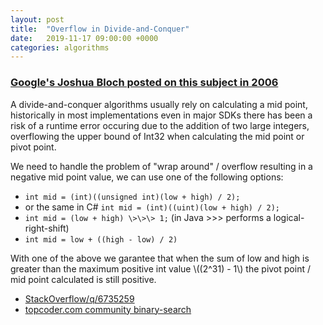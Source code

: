 ```yaml
---
layout: post
title:  "Overflow in Divide-and-Conquer"
date:   2019-11-17 09:00:00 +0000
categories: algorithms
---
```


### [Google's Joshua Bloch posted on this subject in 2006](https://ai.googleblog.com/2006/06/extra-extra-read-all-about-it-nearly.html)
A divide-and-conquer algorithms usually rely on calculating a mid point, historically in most implementations even in major SDKs there has been a risk of a runtime error occuring due to the addition of two large integers, overflowing the upper bound of Int32 when calculating the mid point or pivot point.

We need to handle the problem of "wrap around" / overflow resulting in a negative mid point value, we can use one of the following options:
 * `int mid = (int)((unsigned int)(low + high) / 2);` 
 * or the same in C# `int mid = (int)((uint)(low + high) / 2);`
 * `int mid = (low + high) \>\>\> 1;` (in Java \>\>\> performs a logical-right-shift)
 * `int mid = low + ((high - low) / 2)`

With one of the above we garantee that when the sum of low and high is greater than the maximum positive int value \\((2^31\) - 1\\) the pivot point / mid point calculated is still positive.
 
* [StackOverflow/q/6735259](https://stackoverflow.com/questions/6735259)
* [topcoder.com community binary-search](https://www.topcoder.com/community/competitive-programming/tutorials/binary-search)